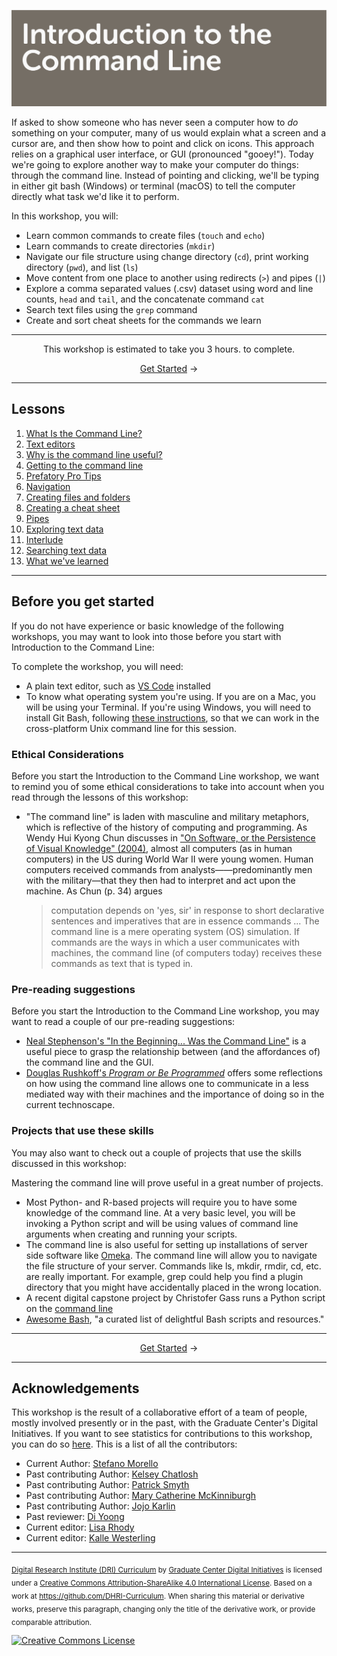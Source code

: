 ![Header image for the Command Line workshop](https://raw.githubusercontent.com/DHRI-Curriculum/command-line/v2.0/_django-meta/header%403x.png)


If asked to show someone who has never seen a computer how to *do* something on your computer, many of us would explain what a screen and a cursor are, and then show how to point and click on icons. This approach relies on a graphical user interface, or GUI (pronounced "gooey!"). Today we're going to explore another way to make your computer do things: through the command line. Instead of pointing and clicking, we'll be typing in either git bash (Windows) or terminal (macOS) to tell the computer directly what task we'd like it to perform.

In this workshop, you will:

- Learn common commands to create files (`touch` and `echo`)
- Learn commands to create directories (`mkdir`)
- Navigate our file structure using change directory (`cd`), print working directory (`pwd`), and list (`ls`)
- Move content from one place to another using redirects (`>`) and pipes (`|`)
- Explore a comma separated values (.csv) dataset using word and line counts, `head` and `tail`, and the concatenate command `cat`
- Search text files using the `grep` command
- Create and sort cheat sheets for the commands we learn

---

<p align="center">This workshop is estimated to take you 3 hours. to complete.</p><p align="center"><a href="sections/01-what-is-the-command-line.md">Get Started</a> →</p>

---

## Lessons

1. [What Is the Command Line?](sections/01-what-is-the-command-line.md)
2. [Text editors](sections/02-text-editors.md)
3. [Why is the command line useful?](sections/03-why-is-the-command-line-useful.md)
4. [Getting to the command line](sections/04-getting-to-the-command-line.md)
5. [Prefatory Pro Tips](sections/05-prefatory-pro-tips.md)
6. [Navigation](sections/06-navigation.md)
7. [Creating files and folders](sections/07-creating-files-and-folders.md)
8. [Creating a cheat sheet](sections/08-creating-a-cheat-sheet.md)
9. [Pipes](sections/09-pipes.md)
10. [Exploring text data](sections/10-exploring-text-data.md)
11. [Interlude](sections/11-interlude.md)
12. [Searching text data](sections/12-searching-text-data.md)
13. [What we've learned](sections/13-what-weve-learned.md)

---

## Before you get started

If you do not have experience or basic knowledge of the following workshops, you may want to look into those before you start with Introduction to the Command Line:

To complete the workshop, you will need:

- A plain text editor, such as [VS Code](https://github.com/GC-DRI/install/blob/master/sections/vscode.md) installed
- To know what operating system you're using. If you are on a Mac, you will be using your Terminal. If you're using Windows, you will need to install Git Bash, following [these instructions](https://github.com/DHRI-Curriculum/install/blob/master/sections/git.md), so that we can work in the cross-platform Unix command line for this session.

### Ethical Considerations

Before you start the Introduction to the Command Line workshop, we want to remind you of some ethical considerations to take into account when you read through the lessons of this workshop:

- "The command line" is laden with masculine and military metaphors, which is reflective of the history of computing and programming. As Wendy Hui Kyong Chun discusses in ["On Software, or the Persistence of Visual Knowledge" (2004)](https://doi.org/10.1162/1526381043320741), almost all computers (as in human computers) in the US during World War II were young women. Human computers received commands from analysts——predominantly men with the military—that they then had to interpret and act upon the machine. As Chun (p. 34) argues
    > computation depends on 'yes, sir' in response to short declarative sentences and imperatives that are in essence commands ... The command line is a mere operating system (OS) simulation.
    If commands are the ways in which a user communicates with machines, the command line (of computers today) receives these commands as text that is typed in.

### Pre-reading suggestions

Before you start the Introduction to the Command Line workshop, you may want to read a couple of our pre-reading suggestions:

- [Neal Stephenson's "In the Beginning... Was the Command Line"](http://cristal.inria.fr/~weis/info/commandline.html) is a useful piece to grasp the relationship between (and the affordances of) the command line and the GUI.
- [Douglas Rushkoff's *Program or Be Programmed*](https://rushkoff.com/books/program-or-be-programmed/) offers some reflections on how using the command line allows one to communicate in a less mediated way with their machines and the importance of doing so in the current technoscape.

### Projects that use these skills

You may also want to check out a couple of projects that use the skills discussed in this workshop:

Mastering the command line will prove useful in a great number of projects. 
- Most Python- and R-based projects will require you to have some knowledge of the command line. At a very basic level, you will be invoking a Python script and will be using values of command line arguments when creating and running your scripts.
- The command line is also useful for setting up installations of server side software like [Omeka](www.omeka.org). The command line will allow you to navigate the file structure of your server. Commands like ls, mkdir, rmdir, cd, etc. are really important. For example, grep could help you find a plugin directory that you might have accidentally placed in the wrong location.
- A recent digital capstone project by Christofer Gass runs a Python script on the [command line](https://academicworks.cuny.edu/gc_etds/3786/)
- [Awesome Bash](https://github.com/awesome-lists/awesome-bash), "a curated list of delightful Bash scripts and resources."

---

<p align="center"><a href="sections/01-what-is-the-command-line.md">Get Started</a> →</p>

---

## Acknowledgements

This workshop is the result of a collaborative effort of a team of people, mostly involved presently or in the past, with the Graduate Center's Digital Initiatives. If you want to see statistics for contributions to this workshop, you can do so [here](https://github.com/DHRI-Curriculum/python/graphs/contributors). This is a list of all the contributors:

- Current Author: [Stefano Morello](https://github.com/smorello87)
- Past contributing Author: [Kelsey Chatlosh](https://github.com/kchatlosh)
- Past contributing Author: [Patrick Smyth](https://github.com/smythp)
- Past contributing Author: [Mary Catherine McKinniburgh](https://github.com/mckinniburgh)
- Past contributing Author: [Jojo Karlin](https://github.com/jojokarlin/)
- Past reviewer: [Di Yoong](https://github.com/dyoong)
- Current editor: [Lisa Rhody](https://github.com/lmrhody)
- Current editor: [Kalle Westerling](https://github.com/kallewesterling)

---

<sub>[Digital Research Institute (DRI) Curriculum](http://purl.org/dc/terms/) by [Graduate Center Digital Initiatives](https://gcdi.commons.gc.cuny.edu/) is licensed under a [Creative Commons Attribution-ShareAlike 4.0 International License](http://creativecommons.org/licenses/by-sa/4.0/). Based on a work at <https://github.com/DHRI-Curriculum>. When sharing this material or derivative works, preserve this paragraph, changing only the title of the derivative work, or provide comparable attribution.</sub>

[![Creative Commons License](https://i.creativecommons.org/l/by-sa/4.0/88x31.png)](http://creativecommons.org/licenses/by-sa/4.0/)
